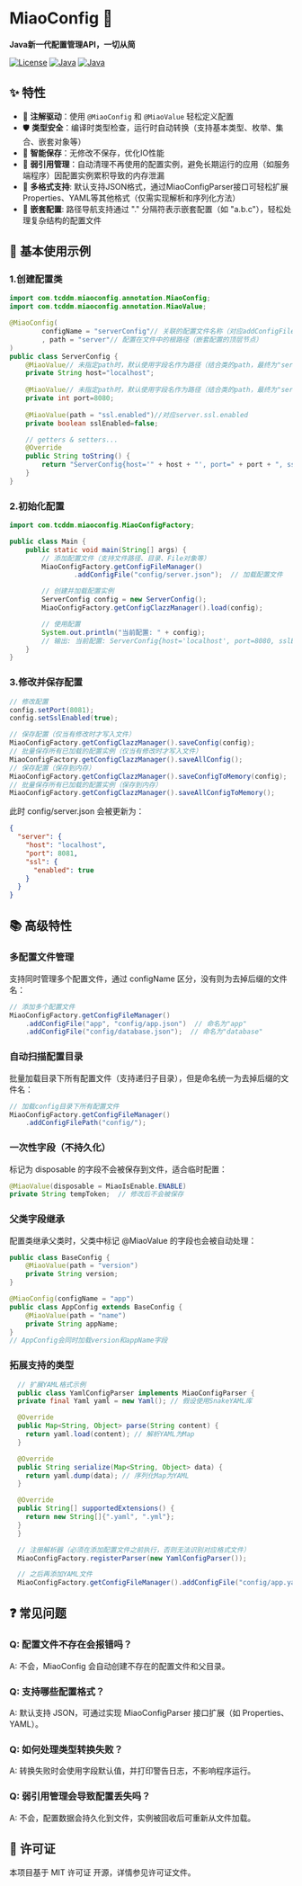 # MiaoConfig 🐾

**Java新一代配置管理API，一切从简**

[![License](https://img.shields.io/badge/license-MIT-blue.svg)](https://opensource.org/licenses/MIT)
[![Java](https://img.shields.io/badge/java-8%2B-orange.svg)](https://java.com)
[![Java](https://img.shields.io/badge/java-21%2B-orange.svg)](https://java.com)
## ✨ 特性

- 🚀 **注解驱动**：使用 `@MiaoConfig` 和 `@MiaoValue` 轻松定义配置
- 🛡️ **类型安全**：编译时类型检查，运行时自动转换（支持基本类型、枚举、集合、嵌套对象等）
- 💾 **智能保存**：无修改不保存，优化IO性能
- 🔧 **弱引用管理**：自动清理不再使用的配置实例，避免长期运行的应用（如服务端程序）因配置实例累积导致的内存泄漏
- 🧩 **多格式支持**: 默认支持JSON格式，通过MiaoConfigParser接口可轻松扩展Properties、YAML等其他格式（仅需实现解析和序列化方法）
- 🔗 **嵌套配置**: 路径导航支持通过 "." 分隔符表示嵌套配置（如 "a.b.c"），轻松处理复杂结构的配置文件

## 🚀 基本使用示例
### 1.创建配置类
```java
import com.tcddm.miaoconfig.annotation.MiaoConfig;
import com.tcddm.miaoconfig.annotation.MiaoValue;

@MiaoConfig(
        configName = "serverConfig"// 关联的配置文件名称（对应addConfigFile时的name），默认为config
        , path = "server"// 配置在文件中的根路径（嵌套配置的顶层节点）
)
public class ServerConfig {
    @MiaoValue// 未指定path时，默认使用字段名作为路径（结合类的path，最终为"server.host"）
    private String host="localhost";
    
    @MiaoValue// 未指定path时，默认使用字段名作为路径（结合类的path，最终为"server.port"）
    private int port=8080;
    
    @MiaoValue(path = "ssl.enabled")//对应server.ssl.enabled
    private boolean sslEnabled=false;

    // getters & setters...
    @Override
    public String toString() {
        return "ServerConfig{host='" + host + "', port=" + port + ", sslEnabled=" + sslEnabled + "}";
    }
}
```
### 2.初始化配置
```java
import com.tcddm.miaoconfig.MiaoConfigFactory;

public class Main {
    public static void main(String[] args) {
        // 添加配置文件（支持文件路径、目录、File对象等）
        MiaoConfigFactory.getConfigFileManager()
                .addConfigFile("config/server.json");  // 加载配置文件

        // 创建并加载配置实例
        ServerConfig config = new ServerConfig();
        MiaoConfigFactory.getConfigClazzManager().load(config);

        // 使用配置
        System.out.println("当前配置: " + config);
        // 输出: 当前配置: ServerConfig{host='localhost', port=8080, sslEnabled=false}
    }
}
```
### 3.修改并保存配置
```java
// 修改配置
config.setPort(8081);
config.setSslEnabled(true);

// 保存配置（仅当有修改时才写入文件）
MiaoConfigFactory.getConfigClazzManager().saveConfig(config);
// 批量保存所有已加载的配置实例（仅当有修改时才写入文件）
MiaoConfigFactory.getConfigClazzManager().saveAllConfig();
// 保存配置（保存到内存）
MiaoConfigFactory.getConfigClazzManager().saveConfigToMemory(config);
// 批量保存所有已加载的配置实例（保存到内存）
MiaoConfigFactory.getConfigClazzManager().saveAllConfigToMemory();
```
此时 config/server.json 会被更新为：
```json
{
  "server": {
    "host": "localhost",
    "port": 8081,
    "ssl": {
      "enabled": true
    }
  }
}
```
## 📚 高级特性
### 多配置文件管理
支持同时管理多个配置文件，通过 configName 区分，没有则为去掉后缀的文件名：
```java
// 添加多个配置文件
MiaoConfigFactory.getConfigFileManager()
    .addConfigFile("app", "config/app.json")  // 命名为"app"
    .addConfigFile("config/database.json");  // 命名为"database"
```
### 自动扫描配置目录
批量加载目录下所有配置文件（支持递归子目录），但是命名统一为去掉后缀的文件名：
```java
// 加载config目录下所有配置文件
MiaoConfigFactory.getConfigFileManager()
    .addConfigFilePath("config/");
```
### 一次性字段（不持久化）
标记为 disposable 的字段不会被保存到文件，适合临时配置：
```java
@MiaoValue(disposable = MiaoIsEnable.ENABLE)
private String tempToken;  // 修改后不会被保存
```
### 父类字段继承
配置类继承父类时，父类中标记 @MiaoValue 的字段也会被自动处理：
```java
public class BaseConfig {
    @MiaoValue(path = "version")
    private String version;
}

@MiaoConfig(configName = "app")
public class AppConfig extends BaseConfig {
    @MiaoValue(path = "name")
    private String appName;
}
// AppConfig会同时加载version和appName字段
```
### 拓展支持的类型
```java
  // 扩展YAML格式示例
  public class YamlConfigParser implements MiaoConfigParser {
  private final Yaml yaml = new Yaml(); // 假设使用SnakeYAML库

  @Override
  public Map<String, Object> parse(String content) {
    return yaml.load(content); // 解析YAML为Map
  }

  @Override
  public String serialize(Map<String, Object> data) {
    return yaml.dump(data); // 序列化Map为YAML
  }

  @Override
  public String[] supportedExtensions() {
    return new String[]{".yaml", ".yml"};
  }
  }

  // 注册解析器（必须在添加配置文件之前执行，否则无法识别对应格式文件）
  MiaoConfigFactory.registerParser(new YamlConfigParser());

  // 之后再添加YAML文件
  MiaoConfigFactory.getConfigFileManager().addConfigFile("config/app.yaml"); // 此时会使用YamlConfigParser解析
  ```
## ❓ 常见问题
### Q: 配置文件不存在会报错吗？
A: 不会，MiaoConfig 会自动创建不存在的配置文件和父目录。
### Q: 支持哪些配置格式？
A: 默认支持 JSON，可通过实现 MiaoConfigParser 接口扩展（如 Properties、YAML）。
### Q: 如何处理类型转换失败？
A: 转换失败时会使用字段默认值，并打印警告日志，不影响程序运行。
### Q: 弱引用管理会导致配置丢失吗？
A: 不会，配置数据会持久化到文件，实例被回收后可重新从文件加载。
## 📄 许可证
本项目基于 MIT 许可证 开源，详情参见许可证文件。